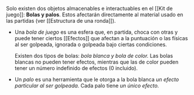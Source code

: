  Solo existen dos objetos almacenables e interactuables en el [[Kit de juego]]: **Bolas y palos**. Estos afectarán directamente al material usado en las partidas (ver [[Estructura de una ronda]]).
 - Una *bola de juego* es una esfera que, en partida, choca con otras y puede tener ciertos [[Efectos]] que afectan a la puntuación o las físicas al ser golpeada, ignorada o golpeada bajo ciertas condiciones. 
	 
	Existen dos tipos de bolas: *bola blanca y bola de color.* Las bolas blancas no pueden tener efectos, mientras que las de color pueden tener un número indefinido de efectos (0 incluido).

- Un *palo* es una herramienta que le otorga a la bola blanca *un efecto particular al ser golpeada*. Cada palo tiene *un único efecto.*
